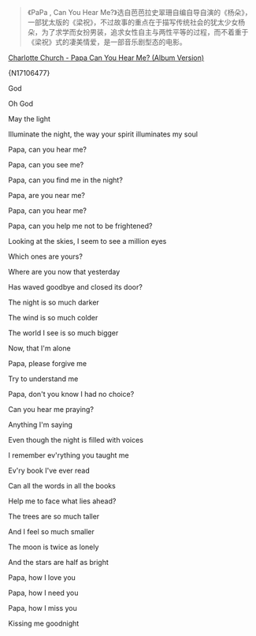 > 《PaPa , Can You Hear Me?》选自芭芭拉史翠珊自编自导自演的《杨朵》，一部犹太版的《梁祝》，不过故事的重点在于描写传统社会的犹太少女杨朵，为了求学而女扮男装，追求女性自主与两性平等的过程，而不着重于《梁祝》式的凄美情爱，是一部音乐剧型态的电影。

[Charlotte Church - Papa Can You Hear Me? (Album Version)](http://music.163.com/song?id=17106477) 

{N17106477}

God

Oh God

May the light

Illuminate the night, the way your spirit illuminates my soul

Papa, can you hear me?

Papa, can you see me?

Papa, can you find me in the night?

Papa, are you near me?

Papa, can you hear me?

Papa, can you help me not to be frightened?

Looking at the skies, I seem to see a million eyes

Which ones are yours?

Where are you now that yesterday

Has waved goodbye and closed its door?

The night is so much darker

The wind is so much colder

The world I see is so much bigger

Now, that I'm alone

Papa, please forgive me

Try to understand me

Papa, don't you know I had no choice?

Can you hear me praying?

Anything I'm saying

Even though the night is filled with voices

I remember ev'rything you taught me

Ev'ry book I've ever read

Can all the words in all the books

Help me to face what lies ahead?

The trees are so much taller

And I feel so much smaller

The moon is twice as lonely

And the stars are half as bright

Papa, how I love you

Papa, how I need you

Papa, how I miss you

Kissing me goodnight